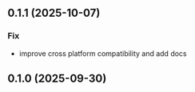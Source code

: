 ## 0.1.1 (2025-10-07)

### Fix

- improve cross platform compatibility and add docs

## 0.1.0 (2025-09-30)
